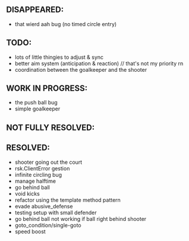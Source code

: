 ## DISAPPEARED:
- that wierd aah bug (no timed circle entry)

## TODO:
- lots of little thingies to adjust & sync
- better aim system (anticipation & reaction) // that's not my priority rn
- coordination between the goalkeeper and the shooter

## WORK IN PROGRESS:
- the push ball bug
- simple goalkeeper

## NOT FULLY RESOLVED:

## RESOLVED:
- shooter going out the court
- rsk.ClientError gestion
- infinite circling bug
- manage halftime
- go behind ball
- void kicks
- refactor using the template method pattern
- evade abusive_defense
- testing setup with small defender
- go behind ball not working if ball right behind shooter
- goto_condition/single-goto
- speed boost